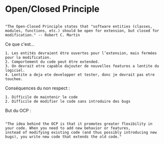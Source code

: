 # Open/Closed Principle

```

"The Open-Closed Principle states that "software entities (classes, modules, functions, etc.) should be open for extension, but closed for modification." -- Robert C. Martin

```

Ce que c'est... 

    1. Les entités devraient être ouvertes pour l’extension, mais fermées pour la modification.
    2. Comportement du code peut être extended.
    3. On devrait etre capable dajouter de nouvelles features a lentite du logiciel.
    4. Lentite a deja ete developper et tester, donc je devrait pas etre touchee. 


Conséquences du non respect :

    1. Difficile de maintenir le code 
    2. Difficile de modifier le code sans introduire des bugs

But du OCP :

```

"The idea behind the OCP is that it promotes greater flexibility in your code. When you need to add new behavior or features,
instead of modifying existing code (and thus possibly introducing new bugs), you write new code that extends the old code."

```